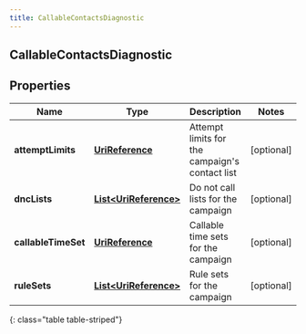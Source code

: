 ```yaml
---
title: CallableContactsDiagnostic
---
```

## CallableContactsDiagnostic


## Properties

| Name | Type | Description | Notes |
| ------------ | ------------- | ------------- | ------------- |
| **attemptLimits** | [**UriReference**](UriReference.html) | Attempt limits for the campaign&#39;s contact list |  [optional] |
| **dncLists** | [**List&lt;UriReference&gt;**](UriReference.html) | Do not call lists for the campaign |  [optional] |
| **callableTimeSet** | [**UriReference**](UriReference.html) | Callable time sets for the campaign |  [optional] |
| **ruleSets** | [**List&lt;UriReference&gt;**](UriReference.html) | Rule sets for the campaign |  [optional] |
{: class="table table-striped"}



